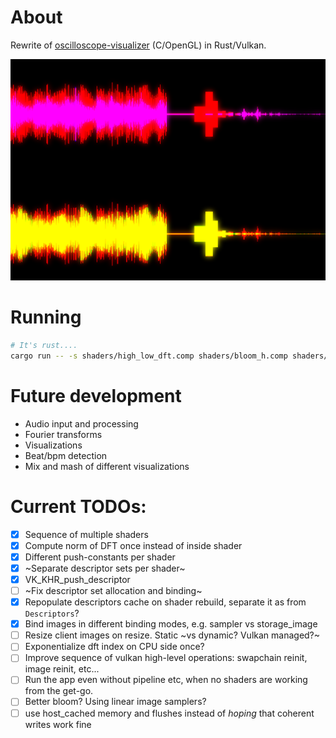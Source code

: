 # About

Rewrite of [oscilloscope-visualizer](https://github.com/alexd2580/oscilloscope-visualizer) (C/OpenGL) in Rust/Vulkan.

![current snapshot](./snapshot.png)

# Running

```bash
# It's rust....
cargo run -- -s shaders/high_low_dft.comp shaders/bloom_h.comp shaders/bloom_v.comp shaders/bloom_combine.comp
```

# Future development

* Audio input and processing
* Fourier transforms
* Visualizations
* Beat/bpm detection
* Mix and mash of different visualizations

# Current TODOs:

- [x] Sequence of multiple shaders
- [x] Compute norm of DFT once instead of inside shader
- [x] Different push-constants per shader
- [x] ~Separate descriptor sets per shader~
- [x] VK_KHR_push_descriptor
- [ ] ~Fix descriptor set allocation and binding~
- [x] Repopulate descriptors cache on shader rebuild, separate it as from `Descriptors`?
- [x] Bind images in different binding modes, e.g. sampler vs storage_image
- [ ] Resize client images on resize. Static ~vs dynamic? Vulkan managed?~
- [ ] Exponentialize dft index on CPU side once?
- [ ] Improve sequence of vulkan high-level operations: swapchain reinit, image reinit, etc...
- [ ] Run the app even without pipeline etc, when no shaders are working from the get-go.
- [ ] Better bloom? Using linear image samplers?
- [ ] use host_cached memory and flushes instead of _hoping_ that coherent writes work fine
